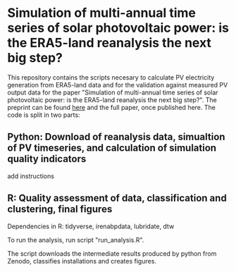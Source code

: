 # Simulation of multi-annual time series of solar photovoltaic power: is the ERA5-land reanalysis the next big step? 
This repository contains the scripts necesary to calculate PV electricity generation from ERA5-land data and for the validation against measured PV output data for the paper "Simulation of multi-annual time series of solar photovoltaic power: is the ERA5-land reanalysis the next big step?". The preprint can be found [here](https://www.researchgate.net/publication/339814539_Simulation_of_long-term_time_series_of_solar_photovoltaic_power_is_the_ERA5-land_reanalysis_the_next_big_step) and the full paper, once published here. The code is split in two parts:

## Python: Download of reanalysis data, simualtion of PV timeseries, and calculation of simulation quality indicators
add instructions

## R: Quality assessment of data, classification and clustering, final figures
Dependencies in R: tidyverse, irenabpdata, lubridate, dtw

To run the analysis, run script "run_analysis.R".

The script downloads the intermediate results produced by python from Zenodo, classifies installations and creates figures.